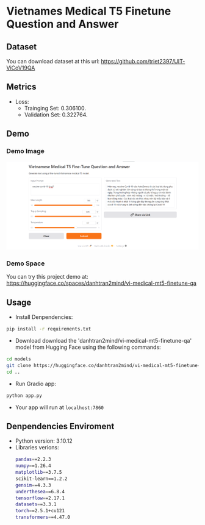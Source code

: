 # Vietnames Medical T5 Finetune Question and Answer
## Dataset
You can download dataset at this url: https://github.com/triet2397/UIT-ViCoV19QA
## Metrics
- Loss:
  - Trainging Set: 0.306100.
  - Validation Set: 0.322764.

## Demo
### Demo Image
![Demo Image](https://github.com/danhtran2mind/vi-medical-mt5-finetune-qa/blob/main/demo_images/demo.png)
### Demo Space
You can try this project demo at: https://huggingface.co/spaces/danhtran2mind/vi-medical-mt5-finetune-qa

## Usage
- Install Denpendencies:
```bash
pip install -r requirements.txt
```
- Download download the 'danhtran2mind/vi-medical-mt5-finetune-qa' model from Hugging Face using the following commands:
```bash
cd models
git clone https://huggingface.co/danhtran2mind/vi-medical-mt5-finetune-qa
cd ..
```
- Run Gradio app:
```bash
python app.py
```
- Your app will run at `localhost:7860`

## Denpendencies Enviroment
- Python version: 3.10.12
- Libraries verions:
  ```bash
  pandas==2.2.3
  numpy==1.26.4
  matplotlib==3.7.5
  scikit-learn==1.2.2
  gensim==4.3.3
  underthesea==6.8.4
  tensorflow==2.17.1
  datasets==3.3.1
  torch==2.5.1+cu121
  transformers==4.47.0
  ```
